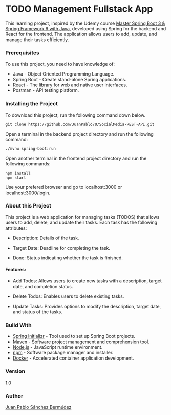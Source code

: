 # TODO Management Fullstack App

This learning project, inspired by the Udemy course [Master Spring Boot 3 & Spring Framework 6 with Java](https://www.udemy.com/course/spring-boot-and-spring-framework-tutorial-for-beginners/), developed using Spring for the backend and React for the frontend. The application allows users to add, update, and manage their tasks efficiently.

### Prerequisites

To use this project, you need to have knowledge of:

+ Java - Object Oriented Programming Language.
+ Spring Boot - Create stand-alone Spring applications.
+ React - The library for web and native user interfaces.
+ Postman - API testing platform.

### Installing the Project

To download this project, run the following command down below.

```
git clone https://github.com/JuanPablo70/SocialMedia-REST-API.git
```

Open a terminal in the backend project directory and run the following command:

```
./mvnw spring-boot:run
```

Open another terminal in the frontend project directory and run the following commands:

```
npm install
npm start
```

Use your prefered browser and go to localhost:3000 or localhost:3000/login.

### About this Project

This project is a web application for managing tasks (TODOS) that allows users to add, delete, and update their tasks. Each task has the following attributes:

+ Description: Details of the task.

+ Target Date: Deadline for completing the task.

+ Done: Status indicating whether the task is finished.

#### Features:

+ Add Todos: Allows users to create new tasks with a description, target date, and completion status.

+ Delete Todos: Enables users to delete existing tasks.

+ Update Tasks: Provides options to modify the description, target date, and status of the tasks.

### Build With

+ [Spring Initializr](https://start.spring.io) - Tool used to set up Spring Boot projects.
+ [Maven](https://maven.apache.org) - Software project management and comprehension tool.
+ [Node.js](https://nodejs.org/en) - JavaScript runtime environment.
+ [npm](https://www.npmjs.com) - Software package manager and installer.
+ [Docker](https://www.docker.com) - Accelerated container application development.

### Version

1.0

### Author

[Juan Pablo Sánchez Bermúdez](https://github.com/JuanPablo70)
